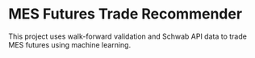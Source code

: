 # MES Futures Trade Recommender
This project uses walk-forward validation and Schwab API data to trade MES futures using machine learning.
